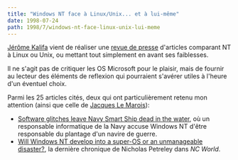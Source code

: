 ```yaml
---
title: "Windows NT face à Linux/Unix... et à lui-même"
date: 1998-07-24
path: 1998/7/windows-nt-face-linux-unix-lui-meme
---
```


<P>
<A HREF="mailto:kalifa@cmapx.polytechnique.fr">Jérôme Kalifa</A> vient de
réaliser une <A HREF="http://www.linux-center.org/articles/9807/NT.html">revue
de presse</A> d'articles comparant NT à Linux ou Unix, ou
mettant tout simplement en avant ses faiblesses.
</P>

<P>Il ne s'agit pas de critiquer les OS Microsoft pour le plaisir,
mais de fournir au lecteur des éléments de reflexion qui pourraient
s'avérer utiles à l'heure d'un éventuel choix.</P>

<P>
Parmi les 25 articles cités, deux qui ont particulièrement retenu mon
attention (ainsi que celle de <A HREF="mailto:jlm@geneanet.org">Jacques Le
Marois</A>):
</P>

<UL>

<LI><A HREF="http://www.gcn.com/gcn/1998/July13/cov2.htm">Software
glitches leave Navy Smart Ship dead in the water</A>, où un responsable
informatique de la Navy accuse Windows NT d'être responsable du plantage
d'un navire de guerre.
<LI><A HREF="http://www.ncworldmag.com/ncw-06-1998/ncw-06-lastten.html">Will Windows NT develop into a super-OS or an unmanageable disaster?</A>,
la dernière chronique de Nicholas Petreley dans <EM>NC World</EM>.
</UL>


